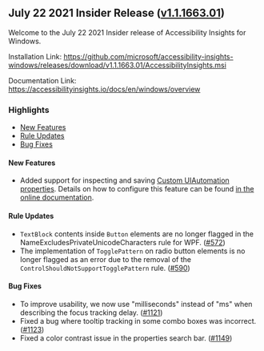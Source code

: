 ## July 22 2021 Insider Release ([v1.1.1663.01](https://github.com/Microsoft/accessibility-insights-windows/releases/tag/v1.1.1663.01))

Welcome to the July 22 2021 Insider release of Accessibility Insights for Windows.

Installation Link: https://github.com/microsoft/accessibility-insights-windows/releases/download/v1.1.1663.01/AccessibilityInsights.msi

Documentation Link: https://accessibilityinsights.io/docs/en/windows/overview

### Highlights

- [New Features](#new-features)
- [Rule Updates](#rule-updates)
- [Bug Fixes](#bug-fixes)

#### New Features

- Added support for inspecting and saving [Custom UIAutomation properties](https://docs.microsoft.com/en-us/windows/win32/winauto/uiauto-propertiesoverview). Details on how to configure this feature can be found [in the online documentation](https://accessibilityinsights.io/docs/en/windows/reference/faq/#does-accessibility-insights-for-windows-support-custom-ui-automation-properties).

#### Rule Updates

- `TextBlock` contents inside `Button` elements are no longer flagged in the NameExcludesPrivateUnicodeCharacters rule for WPF. ([#572](https://github.com/microsoft/axe-windows/issues/572))
- The implementation of `TogglePattern` on radio button elements is no longer flagged as an error due to the removal of the `ControlShouldNotSupportTogglePattern` rule. ([#590](https://github.com/microsoft/axe-windows/issues/590))

#### Bug Fixes

- To improve usability, we now use "milliseconds" instead of "ms" when describing the focus tracking delay. ([#1121](https://github.com/microsoft/accessibility-insights-windows/issues/1121))
- Fixed a bug where tooltip tracking in some combo boxes was incorrect. ([#1123](https://github.com/microsoft/accessibility-insights-windows/pull/1123))
- Fixed a color contrast issue in the properties search bar. ([#1149](https://github.com/microsoft/accessibility-insights-windows/pull/1149))
